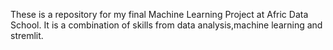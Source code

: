 These is a repository for my final Machine Learning Project at Afric Data School.
It is a combination of skills from data analysis,machine learning and stremlit.
